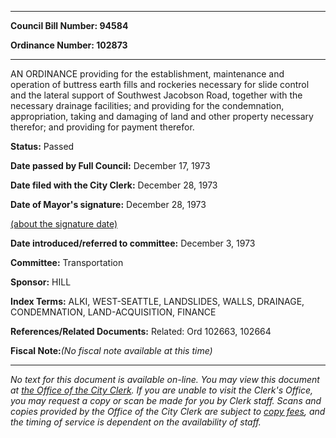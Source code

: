 

********

**Council Bill Number: 94584**
   
**Ordinance Number: 102873**
********

 AN ORDINANCE providing for the establishment, maintenance and operation of buttress earth fills and rockeries necessary for slide control and the lateral support of Southwest Jacobson Road, together with the necessary drainage facilities; and providing for the condemnation, appropriation, taking and damaging of land and other property necessary therefor; and providing for payment therefor.

**Status:** Passed
   
**Date passed by Full Council:** December 17, 1973
   
**Date filed with the City Clerk:** December 28, 1973
   
**Date of Mayor's signature:** December 28, 1973
   
[(about the signature date)](/~public/approvaldate.htm)
   
   
   
**Date introduced/referred to committee:** December 3, 1973
   
**Committee:** Transportation
   
**Sponsor:** HILL
   
   
**Index Terms:** ALKI, WEST-SEATTLE, LANDSLIDES, WALLS, DRAINAGE, CONDEMNATION, LAND-ACQUISITION, FINANCE

**References/Related Documents:** Related: Ord 102663, 102664

**Fiscal Note:**_(No fiscal note available at this time)_
********

_No text for this document is available on-line. You may view this document at [the Office of the City Clerk](http://www.seattle.gov/leg/clerk/contactUs.htm). If you are unable to visit the Clerk's Office, you may request a copy or scan be made for you by Clerk staff. Scans and copies provided by the Office of the City Clerk are subject to [copy fees](http://clerk.seattle.gov/~public/clerkfees.htm), and the timing of service is dependent on the availability of staff._

